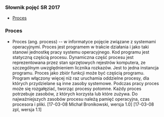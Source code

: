 

### Słownik pojęć SR 2017

* [Proces](#proces)


### Proces

* Proces (ang. process) -- w informatyce pojęcie związane z systemami operacyjnymi. Proces jest programem w trakcie działania  i jako taki stanowi jednostkę pracy systemu operacyjnego. Kod programu jest statyczną częścią procesu. Dynamiczna część procesu jest reprezentowana przez stan sprzętowych rejestrów komputera, ze szczególnym uwzględnieniem licznika rozkazów. Jest to jedna instancja programu. Proces jako zbiór funkcji może być częścią programu. Program włączony więcej niż raz uruchamia oddzielne procesy, dla których przydzielane są inne zasoby systemowe. Podczas pracy proces może się rozgałęziać, tworząc  procesy potomne. Każdy proces potrzebuje zasobów, z których korzysta lub które zużywa. Do najważniejszych zasobów procesu należą pamięć operacyjna, czas procesora i pliki.
[17-03-08 Michał Bronikowski, wersja 1.0]
[17-03-08 zpl, wersja 1.1]





